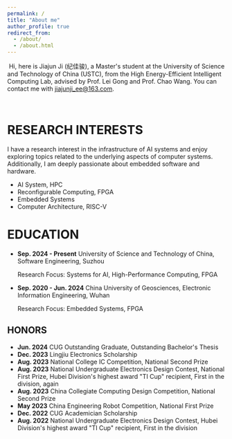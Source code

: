 ```yaml
---
permalink: /
title: "About me"
author_profile: true
redirect_from: 
  - /about/
  - /about.html
---
```


​	Hi, here is Jiajun Ji (纪佳骏), a Master's student at the University of Science and Technology of China (USTC), from the High Energy-Efficient Intelligent Computing Lab, advised by Prof. Lei Gong and Prof. Chao Wang. You can contact me with [jiajunji_ee@163.com](mailto:jiajunji_ee@163.com).

​	

RESEARCH INTERESTS
======
I have a research interest in the infrastructure of AI systems and enjoy exploring topics related to the underlying aspects of computer systems. Additionally, I am deeply passionate about embedded software and hardware.

- AI System, HPC
- Reconfigurable Computing, FPGA
- Embedded Systems
- Computer Architecture, RISC-V

EDUCATION
======

- **Sep. 2024 - Present**	University of Science and Technology of China, Software Engineering, Suzhou

  Research Focus: Systems for AI, High-Performance Computing, FPGA

- **Sep. 2020 - Jun. 2024**	China University of Geosciences, Electronic Information Engineering, Wuhan

  Research Focus: Embedded Systems, FPGA

HONORS
------
- **Jun. 2024**
  CUG Outstanding Graduate, Outstanding Bachelor's Thesis
- **Dec. 2023**
  Lingjiu Electronics Scholarship
- **Aug. 2023**
  National College IC Competition, National Second Prize
- **Aug. 2023**
  National Undergraduate Electronics Design Contest, National First Prize, Hubei Division's highest award "TI Cup" recipient, First in the division, again
- **Aug. 2023**
  China Collegiate Computing Design Competition, National Second Prize
- **May 2023**
  China Engineering Robot Competition, National First Prize
- **Dec. 2022**
  CUG Academician Scholarship
- **Aug. 2022**
  National Undergraduate Electronics Design Contest, Hubei Division's highest award "TI Cup" recipient, First in the division
